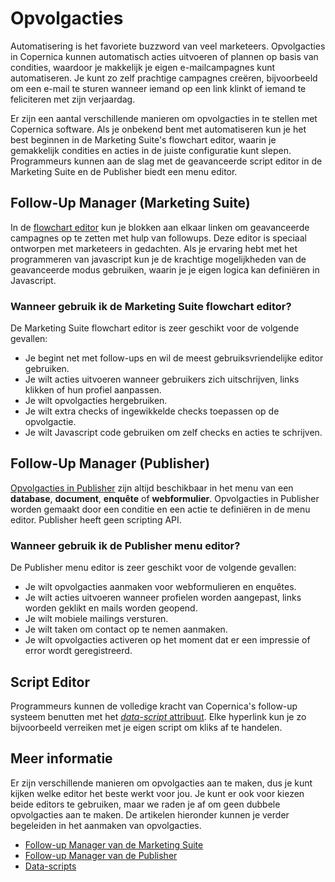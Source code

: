 # Opvolgacties

Automatisering is het favoriete buzzword van veel marketeers. Opvolgacties in 
Copernica kunnen automatisch acties uitvoeren of plannen op basis van condities, 
waardoor je makkelijk je eigen e-mailcampagnes kunt automatiseren. Je kunt 
zo zelf prachtige campagnes creëren, bijvoorbeeld om een e-mail te sturen 
wanneer iemand op een link klinkt of iemand te feliciteren met zijn verjaardag.

Er zijn een aantal verschillende manieren om opvolgacties in te stellen met 
Copernica software. Als je onbekend bent met automatiseren kun je het best 
beginnen in de Marketing Suite's flowchart editor, waarin je gemakkelijk 
condities en acties in de juiste configuratie kunt slepen. Programmeurs 
kunnen aan de slag met de geavanceerde script editor in de Marketing Suite en 
de Publisher biedt een menu editor.

## Follow-Up Manager (Marketing Suite)

In de [flowchart editor](./follow-up-manager-ms) kun je blokken aan elkaar 
linken om geavanceerde campagnes op te zetten met hulp van followups. 
Deze editor is speciaal ontworpen met marketeers in gedachten. Als je ervaring 
hebt met het programmeren van javascript kun je de krachtige mogelijkheden 
van de geavanceerde modus gebruiken, waarin je je eigen logica kan definiëren 
in Javascript.

### Wanneer gebruik ik de Marketing Suite flowchart editor?

De Marketing Suite flowchart editor is zeer geschikt voor de volgende gevallen:

* Je begint net met follow-ups en wil de meest gebruiksvriendelijke editor gebruiken.
* Je wilt acties uitvoeren wanneer gebruikers zich uitschrijven, links klikken of hun profiel aanpassen.
* Je wilt opvolgacties hergebruiken.
* Je wilt extra checks of ingewikkelde checks toepassen op de opvolgactie.
* Je wilt Javascript code gebruiken om zelf checks en acties te schrijven.

## Follow-Up Manager (Publisher)

[Opvolgacties in Publisher](./follow-up-manager-publisher) zijn altijd 
beschikbaar in het menu van een **database**, **document**, **enquête** 
of **webformulier**. Opvolgacties in Publisher worden gemaakt door een 
conditie en een actie te definiëren in de menu editor. Publisher heeft 
geen scripting API.

### Wanneer gebruik ik de Publisher menu editor?

De Publisher menu editor is zeer geschikt voor de volgende gevallen:
    
* Je wilt opvolgacties aanmaken voor webformulieren en enquêtes.
* Je wilt acties uitvoeren wanneer profielen worden aangepast, links worden geklikt en mails worden geopend.
* Je wilt mobiele mailings versturen.
* Je wilt taken om contact op te nemen aanmaken.
* Je wilt opvolgacties activeren op het moment dat er een impressie of error wordt geregistreerd.

## Script Editor

Programmeurs kunnen de volledige kracht van Copernica's follow-up systeem 
benutten met het [*data-script* attribuut](./data-object.md). Elke 
hyperlink kun je zo bijvoorbeeld verreiken met je eigen script om kliks 
af te handelen.

## Meer informatie

Er zijn verschillende manieren om opvolgacties aan te maken, dus je 
kunt kijken welke editor het beste werkt voor jou. Je kunt er ook voor kiezen 
beide editors te gebruiken, maar we raden je af om geen dubbele opvolgacties 
aan te maken. De artikelen hieronder kunnen je verder begeleiden in het 
aanmaken van opvolgacties.

* [Follow-up Manager van de Marketing Suite](./follow-up-manager-ms.md)
* [Follow-up Manager van de Publisher](./follow-up-manager-publisher.md)
* [Data-scripts](./data-object.md)

